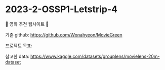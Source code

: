 # 2023-2-OSSP1-Letstrip-4

🍿 영화 추천 웹사이트 🍿

기존 github: https://github.com/Wonahyeon/MovieGreen

프로젝트 목표: 

참고한 data: https://www.kaggle.com/datasets/grouplens/movielens-20m-dataset
